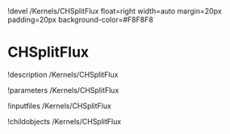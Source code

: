<!-- MOOSE Object Documentation Stub: Remove this when content is added. -->!devel /Kernels/CHSplitFlux float=right width=auto margin=20px padding=20px background-color=#F8F8F8


# CHSplitFlux
!description /Kernels/CHSplitFlux

!parameters /Kernels/CHSplitFlux

!inputfiles /Kernels/CHSplitFlux

!childobjects /Kernels/CHSplitFlux
